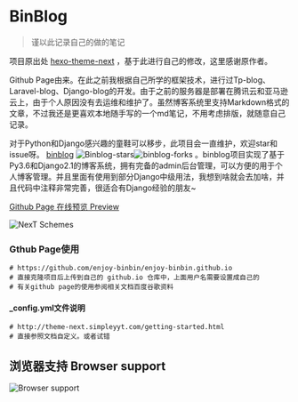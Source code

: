 # BinBlog

> 谨以此记录自己的做的笔记

项目原出处 [hexo-theme-next](https://github.com/Simpleyyt/jekyll-theme-next) ，基于此进行自己的修改，这里感谢原作者。

Github Page由来。在此之前我根据自己所学的框架技术，进行过Tp-blog、Laravel-blog、Django-blog的开发。由于之前的服务器是部署在腾讯云和亚马逊云上，由于个人原因没有去运维和维护了。虽然博客系统里支持Markdown格式的文章，不过我还是更喜欢本地随手写的一个md笔记，不用考虑排版，就随意自己记录。

对于Python和Django感兴趣的童鞋可以移步，此项目会一直维护，欢迎star和issue呀。 [binblog](https://github.com/enjoy-binbin/Django-blog) ![Binblog-stars](https://img.shields.io/github/stars/enjoy-binbin/binblog-Django.svg?style=social)![binblog-forks](https://img.shields.io/github/forks/enjoy-binbin/binblog-Django.svg?style=social) 。binblog项目实现了基于Py3.6和Django2.1的博客系统，拥有完备的admin后台管理，可以方便的用于个人博客管理。并且里面有使用到部分Django中级用法，我想到啥就会去加啥，并且代码中注释非常完善，很适合有Django经验的朋友~



<a href="<https://enjoy-binbin.github.io/>" target="_blank">Github Page 在线预览 Preview</a>

![NexT Schemes](http://iissnan.com/nexus/next/next-schemes.jpg)



### Gthub Page使用

```
# https://github.com/enjoy-binbin/enjoy-binbin.github.io
# 直接克隆项目后上传到自己的 github.io 仓库中，上面用户名需要设置成自己的
# 有关github page的使用参阅相关文档百度谷歌资料
```



#### _config.yml文件说明

```
# http://theme-next.simpleyyt.com/getting-started.html
# 直接参照文档自定义。或者试错
```



## 浏览器支持 Browser support

![Browser support](https://raw.githubusercontent.com/enjoy-binbin/enjoy-binbin.github.io/master/assets/images/browser-support.png)
